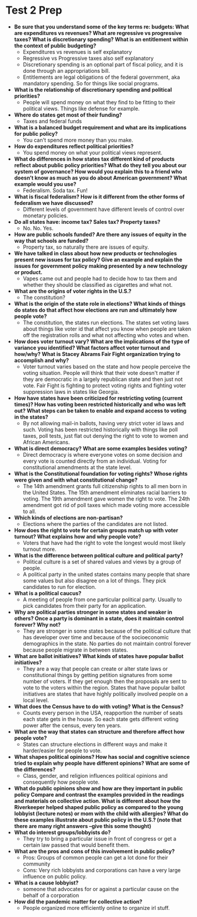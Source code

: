 # Test 2 Prep

- **Be sure that you understand some of the key terms re: budgets: What are expenditures vs revenues? What are regressive vs progressive taxes? What is discretionary spending? What is an entitlement within the context of public budgeting?**
    - Expenditures vs revenues is self explanatory
    - Regressive vs Progressive taxes also self explanatory
    - Discretionary spending is an optional part of fiscal policy, and it is done through an appropriations bill.
    - Entitlements are legal obligations of the federal government, aka mandatory spending. So for things like social programs.
- **What is the relationship of discretionary spending and political priorities?**
    - People will spend money on what they find to be fitting to their political views. Things like defense for example.
- **Where do states get most of their funding?**
    - Taxes and federal funds
- **What is a balanced budget requirement and what are its implications for public policy?**
    - You can't spend more money than you make.
- **How do expenditures reflect political priorities?**
    - You spend money on what your political views represent.
- **What do differences in how states tax different kind of products reflect about public policy priorities? What do they tell you about our system of governance? How would you explain this to a friend who doesn’t know as much as you do about American government? What example would you use?**
    - Federalism. Soda tax. Fun!
- **What is fiscal federalism? How is it different from the other forms of federalism we have discussed?**
    - Different levels of government have different levels of control over monetary policies.
- **Do all states have: income tax? Sales tax? Property taxes?**
    - No. No. Yes.
- **How are public schools funded? Are there any issues of equity in the way that schools are funded?**
    - Property tax, so naturally there are issues of equity.
- **We have talked in class about how new products or technologies present new issues for tax policy? Give an example and explain the issues for government policy making presented by a new technology or product.**
    - Vapes came out and people had to decide how to tax them and whether they should be classified as cigarettes and what not.
- **What are the origins of voter rights in the U.S.?**
    - The constitution?
- **What is the origin of the state role in elections? What kinds of things do states do that affect how elections are run and ultimately how people vote?**
    - The constitution, the states run elections. The states set voting laws about things like voter id that affect you know when people are taken off the registration rolls and what not affecting who votes and when.
- **How does voter turnout vary? What are the implications of the type of variance you identified? What factors affect voter turnout and how/why? What is Stacey Abrams Fair Fight organization trying to accomplish and why?**
    - Voter turnout varies based on the state and how people perceive the voting situation. People will think that their vote doesn't matter if they are democratic in a largely republican state and then just not vote. Fair Fight is fighting to protect voting rights and fighting voter suppression laws in states like Georgia.
- **How have states have been criticized for restricting voting (current times)? How has voting been restricted historically and who was left out? What steps can be taken to enable and expand access to voting in the states?**
    - By not allowing mail-in ballots, having very strict voter id laws and such.  Voting has been restricted historically with things like poll taxes, poll tests, just flat out denying the right to vote to women and African Americans.
- **What is direct democracy? What are some examples besides voting?**
    - Direct democracy is where everyone votes on some decision and every vote is counted directly from an individual. Voting for constitutional amendments at the state level.
- **What is the Constitutional foundation for voting rights? Whose rights were given and with what constitutional change?**
    - The 14th amendment grants full citizenship rights to all men born in the United States. The 15th amendment eliminates racial barriers to voting. The 19th amendment gave women the right to vote. The 24th amendment got rid of poll taxes which made voting more accessible to all.
- **Which kinds of elections are non-partisan?**
    - Elections where the parties of the candidates are not listed.
- **How does the right to vote for certain groups match up with voter turnout? What explains how and why people vote?**
    - Voters that have had the right to vote the longest would most likely turnout more.
- **What is the difference between political culture and political party?**
    - Political culture is a set of shared values and views by a group of people.
    - A political party in the united states contains many people that share some values but also disagree on a lot of things. They pick candidates to run for election.
- **What is a political caucus?**
    - A meeting of people from one particular political party. Usually to pick candidates from their party for an application.
- **Why are political parties stronger in some states and weaker in others? Once a party is dominant in a state, does it maintain control forever? Why not?**
    - They are stronger in some states because of the political culture that has developer over time and because of the socioeconomic demographics in the state. No parties do not maintain control forever because people migrate in between states.
- **What are ballot initiatives? What kinds of states have popular ballot initiatives?**
    - They are a way that people can create or alter state laws or constitutional things by getting petition signatures from some number of voters. If they get enough then the proposals are sent to vote to the voters within the region. States that have popular ballot initiatives are states that have highly politically involved people on a local level.
- **What does the Census have to do with voting? What is the Census?**
    - Counts every person in the USA, reapportion the number of seats each state gets in the house. So each state gets different voting power after the census, every ten years.
- **What are the way that states can structure and therefore affect how people vote?**
    - States can structure elections in different ways and make it harder/easier for people to vote.
- **What shapes political opinions? How has social and cognitive science tried to explain why people have different opinions? What are some of the differences?**
    - Class, gender, and religion influences political opinions and consequently how people vote.
- **What do public opinions show and how are they important in public policy Compare and contrast the examples provided in the readings and materials on collective action. What is different about how the Riverkeeper helped shaped public policy as compared to the young lobbyist (lecture notes) or mom with the child with allergies? What do these examples illustrate about public policy in the U.S.? (note that there are many right answers –give this some thought)**
- **What do interest groups/lobbyists do?**
    - They try to bring a particular issue in front of congress or get a certain law passed that would benefit them.
- **What are the pros and cons of this involvement in public policy?**
    - Pros: Groups of common people can get a lot done for their community
    - Cons: Very rich lobbyists and corporations can have a very large influence on public policy.
- **What is a cause lobbyist?**
    - someone that advocates for or against a particular cause on the behalf of a corporation
- **How did the pandemic matter for collective action?**
    - People organized more efficiently online to organize irl stuff.